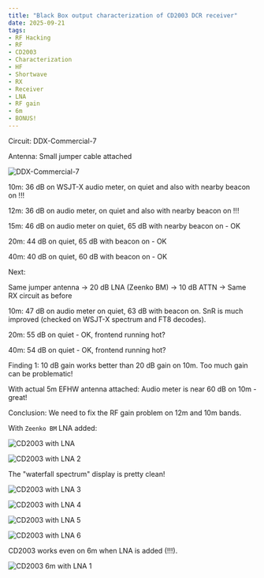 ```yaml
---
title: "Black Box output characterization of CD2003 DCR receiver"
date: 2025-09-21
tags:
- RF Hacking
- RF
- CD2003
- Characterization
- HF
- Shortwave
- RX
- Receiver
- LNA
- RF gain
- 6m
- BONUS!
---
```


Circuit: DDX-Commercial-7

Antenna: Small jumper cable attached

![DDX-Commercial-7](/images/DDX-Commercial-7.png)

10m: 36 dB on WSJT-X audio meter, on quiet and also with nearby beacon on !!!

12m: 36 dB on audio meter, on quiet and also with nearby beacon on !!!

15m: 46 dB on audio meter on quiet, 65 dB with nearby beacon on - OK

20m: 44 dB on quiet,  65 dB with beacon on - OK 

40m: 40 dB on quiet, 60 dB with beacon on - OK

Next:

Same jumper antenna -> 20 dB LNA (Zeenko BM) -> 10 dB ATTN -> Same RX circuit as before

10m: 47 dB on audio meter on quiet, 63 dB with beacon on. SnR is much improved (checked on WSJT-X spectrum and FT8 decodes).

20m: 55 dB on quiet - OK, frontend running hot?

40m: 54 dB on quiet - OK, frontend running hot?

Finding 1: 10 dB gain works better than 20 dB gain on 10m. Too much gain can be problematic!

With actual 5m EFHW antenna attached: Audio meter is near 60 dB on 10m - great!

Conclusion: We need to fix the RF gain problem on 12m and 10m bands.

With `Zeenko BM` LNA added:

![CD2003 with LNA](/images/CD2003-with-LNA-Sep-2025.png)

![CD2003 with LNA 2](/images/CD2003-with-LNA-Sep-2025-2.png)

The "waterfall spectrum" display is pretty clean!

![CD2003 with LNA 3](/images/CD2003-with-LNA-Sep-2025-3.png)

![CD2003 with LNA 4](/images/CD2003-with-LNA-Sep-2025-4.png)

![CD2003 with LNA 5](/images/CD2003-with-LNA-Sep-2025-5.png)

![CD2003 with LNA 6](/images/CD2003-with-LNA-Sep-2025-6.png)

CD2003 works even on 6m when LNA is added (!!!).

![CD2003 6m with LNA 1](/images/CD2003-6m-LNA-Needed-1.png)
